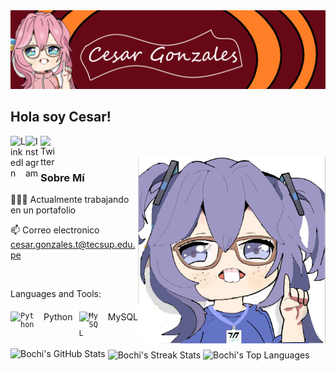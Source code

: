 <img src="images/bannerbochi.png" style="max-width: 100%; height: auto;" alt="Banner">
<h2 title="Thebochis"> Hola soy Cesar!</h2>

<a href="">
  <img align="left" alt="LinkedIn" width="24px" src="https://img.icons8.com/nolan/96/linkedin.png" />
</a>
<a href="">
  <img align="left" alt="Instagram" width="24px" src="https://img.icons8.com/nolan/96/instagram-new.png" />
</a>
<a href="">
  <img align="left" alt="Twitter" width="24px" src="https://img.icons8.com/nolan/96/twitter.png" />
</a>




<br />
<br />


 

  <img align="right" alt="Foto" src="images/yuuka track.png" width="300" />

  <h3>Sobre Mí</h3>
  <p>👨🏽‍💻 Actualmente trabajando en un portafolio</p>
  <p>📫 Correo electronico <a href="mailto:cesar.gonzales.t@tecsup.edu.pe">cesar.gonzales.t@tecsup.edu.pe</a></p>

<br />

Languages and Tools:  


<div style="display: flex; gap: 10px; justify-content: center; margin-top: 20px;">
  <code><img height="40" src="https://img.icons8.com/nolan/96/python.png" alt="Python"></code> Python
  <code><img height="40" src="https://img.icons8.com/nolan/96/sql.png" alt="MySQL"></code> MySQL
</div>

<br />

<img src="https://github-readme-stats.vercel.app/api?username=cesarjk78&show_icons=true&hide_border=true&count_private=true&theme=shades-of-purple&icon_color=fad000" alt="Bochi's GitHub Stats">
<img align="center" src="https://github-readme-streak-stats.herokuapp.com/?user=cesarjk78&count_private=true&theme=radical" alt="Bochi's Streak Stats" />
<img align="center" width=500 src="https://github-readme-stats.vercel.app/api/top-langs/?username=cesarjk78&count_private=true&theme=radical" alt="Bochi's Top Languages" />
